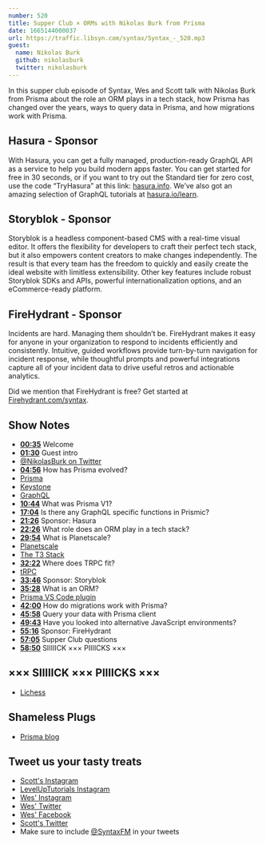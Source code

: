 ```yaml
---
number: 520
title: Supper Club × ORMs with Nikolas Burk from Prisma
date: 1665144000037
url: https://traffic.libsyn.com/syntax/Syntax_-_520.mp3
guest:
  name: Nikolas Burk
  github: nikolasburk
  twitter: nikolasburk
---
```


In this supper club episode of Syntax, Wes and Scott talk with Nikolas Burk from Prisma about the role an ORM plays in a tech stack, how Prisma has changed over the years, ways to query data in Prisma, and how migrations work with Prisma.

## Hasura - Sponsor

With Hasura, you can get a fully managed, production-ready GraphQL API as a service to help you build modern apps faster. You can get started for free in 30 seconds, or if you want to try out the Standard tier for zero cost, use the code “TryHasura” at this link: [hasura.info](https://hasura.info/freetrial). We’ve also got an amazing selection of GraphQL tutorials at [hasura.io/learn](https://hasura.io/learn).

## Storyblok - Sponsor

Storyblok is a headless component-based CMS with a real-time visual editor. It offers the flexibility for developers to craft their perfect tech stack, but it also empowers content creators to make changes independently. The result is that every team has the freedom to quickly and easily create the ideal website with limitless extensibility. Other key features include robust Storyblok SDKs and APIs, powerful internationalization options, and an eCommerce-ready platform.

## FireHydrant - Sponsor

Incidents are hard. Managing them shouldn’t be. FireHydrant makes it easy for anyone in your organization to respond to incidents efficiently and consistently. Intuitive, guided workflows provide turn-by-turn navigation for incident response, while thoughtful prompts and powerful integrations capture all of your incident data to drive useful retros and actionable analytics.

Did we mention that FireHydrant is free? Get started at [Firehydrant.com/syntax](https://firehydrant.com/syntax).

## Show Notes

* **[00:35](#t=00:35)** Welcome
* **[01:30](#t=01:30)** Guest intro
* [@NikolasBurk on Twitter](https://twitter.com/nikolasburk)
* **[04:56](#t=04:56)** How has Prisma evolved?
* [Prisma](https://www.prisma.io)
* [Keystone](https://keystonejs.com)
* [GraphQL](https://www.graphql.com)
* **[10:44](#t=10:44)** What was Prisma V1?
* **[17:04](#t=17:04)** Is there any GraphQL specific functions in Prismic?
* **[21:26](#t=21:26)** Sponsor: Hasura
* **[22:26](#t=22:26)** What role does an ORM play in a tech stack?
* **[29:54](#t=29:54)** What is Planetscale?
* [Planetscale](https://planetscale.com)
* [The T3 Stack](https://github.com/topics/t3-stack)
* **[32:22](#t=32:22)** Where does TRPC fit?
* [tRPC](https://trpc.io)
* **[33:46](#t=33:46)** Sponsor: Storyblok
* **[35:28](#t=35:28)** What is an ORM?
* [Prisma VS Code plugin](https://marketplace.visualstudio.com/items?itemName=Prisma.prisma)
* **[42:00](#t=42:00)** How do migrations work with Prisma?
* **[45:58](#t=45:58)** Query your data with Prisma client
* **[49:43](#t=49:43)** Have you looked into alternative JavaScript environments?
* **[55:16](#t=55:16)** Sponsor: FireHydrant
* **[57:05](#t=57:05)** Supper Club questions
* **[58:50](#t=58:50)** SIIIIICK ××× PIIIICKS ×××

## ××× SIIIIICK ××× PIIIICKS ×××

* [Lichess](https://lichess.org/)

## Shameless Plugs

* [Prisma blog](https://www.prisma.io/blog/)

## Tweet us your tasty treats

* [Scott's Instagram](https://www.instagram.com/stolinski/)
* [LevelUpTutorials Instagram](https://www.instagram.com/LevelUpTutorials/)
* [Wes' Instagram](https://www.instagram.com/wesbos/)
* [Wes' Twitter](https://twitter.com/wesbos)
* [Wes' Facebook](https://www.facebook.com/wesbos.developer)
* [Scott's Twitter](https://twitter.com/stolinski)
* Make sure to include [@SyntaxFM](https://twitter.com/SyntaxFM) in your tweets
